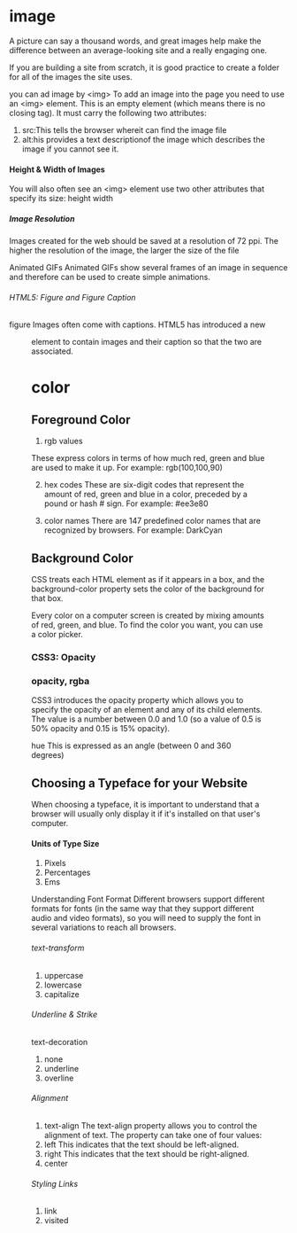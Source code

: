 # image
A picture can say a thousand words, and great
images help make the difference between an
average-looking site and a really engaging one.

If you are building a site from scratch, it is good
practice to create a folder for all of the images
the site uses.

you can ad image by <img\>
To add an image into the page
you need to use an <img\>
element. This is an empty
element (which means there is
no closing tag). It must carry the
following two attributes:
1. src:This tells the browser whereit can find the image file
2. alt:his provides a text descriptionof the image which describes the
image if you cannot see it.

#### Height & Width of Images
You will also often see an <img\>
element use two other attributes
that specify its size:
height
width

##### Image Resolution
Images created for the web should be saved at
a resolution of 72 ppi. The higher the resolution
of the image, the larger the size of the file

Animated GIFs
Animated GIFs show several frames of an
image in sequence and therefore can be used to
create simple animations.

###### HTML5: Figure and Figure Caption
figure
Images often come with
captions. HTML5 has introduced
a new <figure> element to
contain images and their caption
so that the two are associated. 

# color 
## Foreground Color

1. rgb values

These express colors in terms
of how much red, green and
blue are used to make it up. For
example: rgb(100,100,90)

2.  hex codes
These are six-digit codes that
represent the amount of red,
green and blue in a color,
preceded by a pound or hash #
sign. For example: #ee3e80

3. color names
There are 147 predefined color
names that are recognized
by browsers. For example:
DarkCyan
## Background Color

CSS treats each HTML element
as if it appears in a box, and the
background-color property
sets the color of the background
for that box.

Every color on a computer screen is created by mixing amounts of red,
green, and blue. To find the color you want, you can use a color picker.

### CSS3: Opacity
### opacity, rgba

CSS3 introduces the opacity
property which allows you to
specify the opacity of an element
and any of its child elements.
The value is a number between
0.0 and 1.0 (so a value of 0.5
is 50% opacity and 0.15 is 15%
opacity).


hue
This is expressed as an angle
(between 0 and 360 degrees)

## Choosing a Typeface for your Website
When choosing a typeface, it is important to  understand that a browser will usually only display it if it's installed on that user's computer.

#### Units of Type Size

1. Pixels
2. Percentages
3. Ems

Understanding Font Format
Different browsers support
different formats for fonts
(in the same way that they
support different audio and
video formats), so you will need
to supply the font in several
variations to reach all browsers.
###### text-transform
1. uppercase
2. lowercase
3. capitalize
###### Underline & Strike

text-decoration
1. none
2. underline
3. overline

###### Alignment
1. text-align
The text-align property allows
you to control the alignment of
text. The property can take one
of four values:
1. left
This indicates that the text
should be left-aligned.
2. right
This indicates that the text
should be right-aligned.
3. center

###### Styling Links

1. link
2. visited


